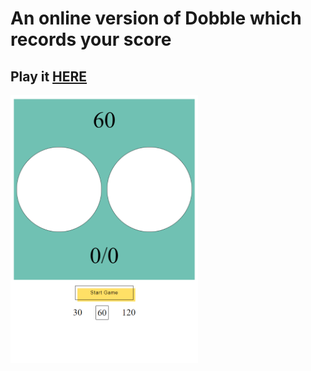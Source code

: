 # An online version of Dobble which records your score

## Play it [HERE](https://artomweb.com/dobbleScore/)

<img src="screenshot.png" width="300">
